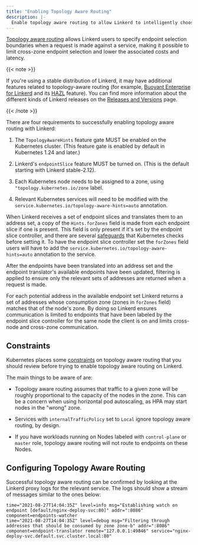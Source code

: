 ```yaml
---
title: "Enabling Topology Aware Routing"
description: |-
  Enable topology aware routing to allow Linkerd to intelligently choose same-zone endpoints
---
```


[Topology aware routing](../../features/topology-aware-routing/) allows
Linkerd users to specify endpoint selection boundaries when a request is made
against a service, making it possible to limit cross-zone endpoint selection
and lower the associated costs and latency.

{{< note >}}

If you're using a stable distribution of Linkerd, it may have additional
features related to topology-aware routing (for example, <a
href="https://buoyant.io/linkerd-enterprise/">Buoyant Enterprise for
Linkerd</a> and its <a
href="https://docs.buoyant.io/buoyant-enterprise-linkerd/latest/features/hazl/">HAZL</a>
feature). You can find more information about the different kinds of Linkerd
releases on the [Releases and Versions](/releases/) page.

{{< /note >}}

There are four requirements to successfully enabling topology aware routing
with Linkerd:

1. The `TopologyAwareHints` feature gate MUST be enabled on the Kubernetes
   cluster. (This feature gate is enabled by default in Kubernetes 1.24 and
   later.)

2. Linkerd's `endpointSlice` feature MUST be turned on. (This is the default
   starting with Linkerd stable-2.12).

3. Each Kubernetes node needs to be assigned to a zone, using
   `"topology.kubernetes.io/zone` label.

4. Relevant Kubernetes services will need to be modified with the
   `service.kubernetes.io/topology-aware-hints=auto` annotation.

When Linkerd receives a set of endpoint slices and translates them to an
address set, a copy of the `Hints.forZones` field is made from each endpoint
slice if one is present. This field is only present if it's set by the
endpoint slice controller, and there are several
[safeguards][topology-aware-routing-safeguards] that Kubernetes checks before
setting it. To have the endpoint slice controller set the `forZones` field
users will have to add the `service.kubernetes.io/topology-aware-hints=auto`
annotation to the service.

After the endpoints have been translated into an address set and the endpoint
translator's available endpoints have been updated, filtering is applied to
ensure only the relevant sets of addresses are returned when a request is
made.

For each potential address in the available endpoint set Linkerd returns a set
of addresses whose consumption zone (zones in `forZones` field) matches that
of the node's zone. By doing so Linkerd ensures communication is limited to
endpoints that have been labeled by the endpoint slice controller for the same
node the client is on and limits cross-node and cross-zone communication.

## Constraints

Kubernetes places some [constraints][topology-aware-routing-constraints] on
topology aware routing that you should review before trying to enable topology
aware routing on Linkerd.

The main things to be aware of are:

- Topology aware routing assumes that traffic to a given zone will be roughly
  proportional to the capacity of the nodes in the zone. This can be a concern
  when using horizontal pod autoscaling, as HPA may start nodes in the "wrong"
  zone.

- Services with `internalTrafficPolicy` set to `Local` ignore topology aware
  routing, by design.

- If you have workloads running on Nodes labeled with `control-plane` or
  `master` role, topology aware routing will not route to endpoints on these
  Nodes.

## Configuring Topology Aware Routing

Successful topology aware routing can be confirmed by looking at the Linkerd
proxy logs for the relevant service. The logs should show a stream of messages
similar to the ones below:

```text {class=disable-copy}
time="2021-08-27T14:04:35Z" level=info msg="Establishing watch on endpoint [default/nginx-deploy-svc:80]" addr=":8086" component=endpoints-watcher
time="2021-08-27T14:04:35Z" level=debug msg="Filtering through addresses that should be consumed by zone zone-b" addr=":8086" component=endpoint-translator remote="127.0.0.1:49846" service="nginx-deploy-svc.default.svc.cluster.local:80"
```

[topology-aware-routing-safeguards]: https://kubernetes.io/docs/concepts/services-networking/topology-aware-hints/#safeguards
[topology-aware-routing-constraints]: https://kubernetes.io/docs/concepts/services-networking/topology-aware-hints/#constraints
